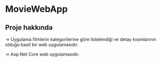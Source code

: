 # MovieWebApp

Proje hakkında
----------------
-> Uygulama  filmlerin kategorilerine göre listelendiği ve detay kısımlarının olduğu basit bir web uygulamasıdır. 

-> Asp.Net Core web uygulamasıdır.

